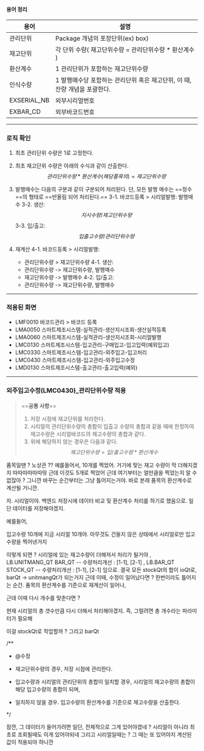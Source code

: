 #### 용어 정리 

| **용어**      | **설명**                                       |
| ----------- | -------------------------------------------- |
| 관리단위        | Package 개념의 포장단위(ex) box)                    |
| 재고단위        | 각 단위 수량( 재고단위수량 = 관리단위수량 * 환산계수 )            |
| 환산계수        | 1 관리단위가 포함하는 재고단위수량                          |
| 인식수량        | 1 발행매수당 포함하는 관리단위 혹은 재고단위, 이 때, 잔량 개념을 포괄한다. |
| EXSERIAL_NB | 외부시리얼번호                                      |
| EXBAR_CD    | 외부바코드번호                                      |
 
---
### 로직 확인 

1. 최초 관리단위 수량은 1로 고정한다.
2. 최초 재고단위 수량은 아래의 수식과 같이 산출한다. 
 $$ 
관리단위수량 * 환산계수(해당품목의) = 재고단위수량 
$$


3. 발행매수는 다음의 구분과 같이 구분되어 처리된다. 단, 모든 발행 매수는 ==정수==의 형태로 ==반올림 되어 처리된다.==
	3-1.  바코드등록 > 시리얼발행:  발행매수 
	3-2. 생산: $$ 지시수량 / 재고단위수량 $$
	3-3. 입/출고: $$ 입출고수량/관리단위수량  $$


4. 재계산 
	4-1.  바코드등록 > 시리얼발행: 
	- 관리단위수량 > 재고단위수량
	4-1. 생산: 
	- 관리단위수량 -> 재고단위수량, 발행매수 
	- 재고단위수량 -> 발행매수
	4-2. 입/출고: 
	- 관리단위수량 -> 재고단위수량, 발행매수 

---
### 적용된 화면 

* LMF0010 바코드관리 > 바코드 등록
* LMA0050 스마트제조시스템-실적관리-생산지시조회-생산실적등록
* LMA0060 스마트제조시스템-실적관리-생산지시조회-시리얼발행
* LMC0130 스마트제조시스템-입고관리-구매입고-입고입력(예외입고)
* LMC0330 스마트제조시스템-입고관리-외주입고-입고처리
* LMC0430 스마트제조시스템-입고관리-외주입고수정
* LMD0130 스마트제조시스템-출고관리-출고입력(예외)

--- 
### 외주입고수정(LMC0430)_관리단위수량 적용 

#### 
> ==**공통 사항**==  
> 1. 저장 시점에 재고단위를 처리한다.
> 2. 시리얼의 관리단위수량의 총합이 입출고 수량의 총합과 같을 때에 한정하여 재고수량은 시리얼바코드의 재고수량의 총합과 같다. 
> 3. 위에 해당하지 않는 경우은 다음과 같다. $$ 재고단위수량 = 입/출고수량 * 환산계수 $$


품목일땐  ? 노상관 ?? 
예를들어서, 10개를 찍었어. 거기에 맞는 재고 수량이 막 더해지겠지 
따따따따따따딲
근데 이것도 5개로 찍었어 근데 여기부터는 얼만큼을 찍었는지 알 수 없잖아 ? 그니깐 바꾸는 순간부터는 그냥 틀어지는거야. 바로 본래 품목의 환산계수로 계산될 거니깐. 

자. 
시리얼이야.
백엔드 저장시에 데이터 비교 및 환산계수 처리를 하기로 했음으로. 
일단 데이터를 저장해야겠지.

예를들어, 

입고수량 10개에 지금 시리얼 10개야. 
아무것도 건들지 않은 상태에서 시리얼로만 입고수량을 찍어낸거지 


이렇게 되면 ? 
시리얼에 있는 재고수량이 더해져서 처리가 될거야 
, LB.UNITMANG_QT BAR_QT -- 수량처리개선 : [1-1], [2-1]
, LB.BAR_QT STOCK_QT -- 수량처리개선 : [1-1], [2-1]
임으로.
결국 모든 stockQt의 합이 ioQt로, barQt -> unitmangQt가 되는거지 
근데 
이때, 수정이 일어났다면 ? 한번이라도 틀어지는 순간. 
품목의 환산계수를 기준으로 재계산이 일어나, 

근데 이때 다시 개수를 맞춘다면 ? 

현재 시리얼의 총 갯수만큼 다시 더해서 처리해야겠지. 
즉, 그럴려면 총 개수라는 파라미터가 필요해 

이걸 stockQt로 작업할까 ?
그리고 barQt



/**

* @수정

* 재고단위수량의 경우, 저장 시점에 관리한다.

* 입고수량과 시리얼의 관리단위의 총합이 일치할 경우, 시리얼의 재고수량의 총합이 해당 입고수량의 총합이 되며,

* 일치하지 않을 경우. 입고수량의 환산계수를 기준으로 재고수량을 산출한다.

*/


잠깐, 그 데이터가 들어가려면 일단, 전체적으로 그게 있어야겠네 ?
시리얼이 아니라 최초로 조회될때도 이게 있어야되네 
그리고 시리얼일때는 ? 그 때는 또 있어야지 계산된 값이 적용되야 하니깐 





